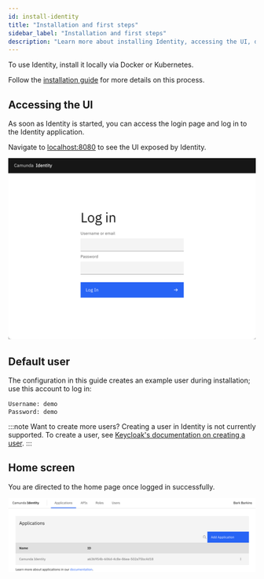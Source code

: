 ```yaml
---
id: install-identity
title: "Installation and first steps"
sidebar_label: "Installation and first steps"
description: "Learn more about installing Identity, accessing the UI, default users, the home screen, and more."
---
```


To use Identity, install it locally via Docker or Kubernetes.

Follow the [installation guide](/self-managed/platform-deployment/overview.md) for more details on this process.

## Accessing the UI

As soon as Identity is started, you can access the login page and log in to the Identity application.

Navigate to [localhost:8080](http://localhost:8080) to see the UI exposed by Identity.

![identity-login-page](./img/identity-login-page.png)

## Default user

The configuration in this guide creates an example user during installation; use this account to log in:

```text
Username: demo
Password: demo
```

:::note Want to create more users?
Creating a user in Identity is not currently supported. To create a user, see
[Keycloak's documentation on creating a user](https://www.keycloak.org/docs/22.0.1/server_admin/#proc-creating-user_server_administration_guide).
:::

## Home screen

You are directed to the home page once logged in successfully.

![identity-landing-page](./img/identity-landing-page.png)
